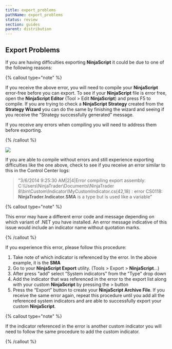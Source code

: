```yaml
---
title: export_problems
pathName: export_problems
status: review
section: guides
parent: distribution
---
```


## Export Problems

If you are having difficulties exporting **NinjaScript** it could be due to one of the following reasons:

{% callout type="note" %}

If you receive the above error, you will need to compile your **NinjaScript** error-free before you can export. To see if your **NinjaScript** file is error free, open the **NinjaScript Editor** (Tool > Edit **NinjaScript**) and press F5 to compile. If you are trying to check a **NinjaScript Strategy** created from the **Strategy Wizard** you can do the same by finishing the wizard and seeing if you receive the “Strategy successfully generated” message.

If you receive any errors when compiling you will need to address them before exporting.

{% /callout %}

![](export_problems_1.png)

If you are able to compile without errors and still experience exporting difficulties like the one above, check to see if you receive an error similar to this in the Control Center logs:

> "3/6/2014 9:25:30 AM|2|4|Error compiling export assembly: C:\Users\NinjaTrader\Documents\NinjaTrader 8\bin\Custom\Indicator\MyCustomIndicator.cs(42,18) : error CS0118: **NinjaTrader.Indicator.SMA** is a type but is used like a variable"

{% callout type="note" %}

This error may have a different error code and message depending on which variant of .NET you have installed. An error message indicative of this issue would include an indicator name without quotation marks.

{% /callout %}

If you experience this error, please follow this procedure:

1. Take note of which indicator is referenced by the error. In the above example, it is the **SMA**
2. Go to your **NinjaScript Export** utility. (Tools > Export > **NinjaScript**...)
3. After press "add" select “System indicators” from the "Type" drop down
4. Add the indicator that was referenced in the error to the export list along with your custom **NinjaScript** by pressing the > button
5. Press the “Export” button to create your **NinjaScript Archive File**. If you receive the same error again, repeat this procedure until you add all the referenced system indicators and are able to successfully export your custom **NinjaScript**.

{% callout type="note" %}

If the indicator referenced in the error is another custom indicator you will need to follow the same procedure to add the custom indicator.

{% /callout %}
